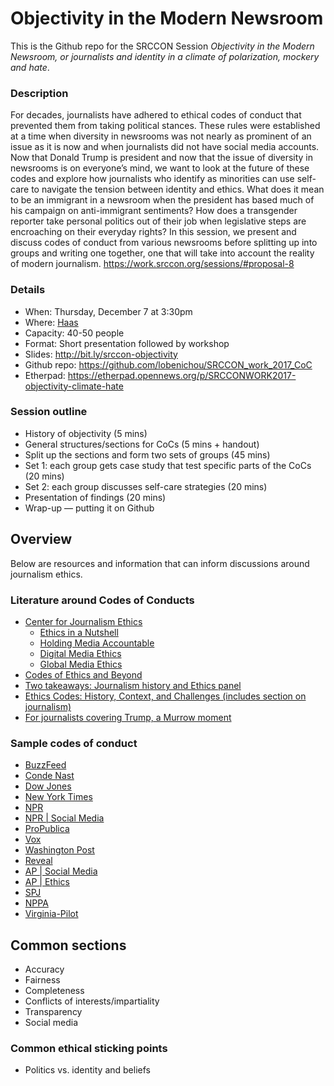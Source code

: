 # Objectivity in the Modern Newsroom
This is the Github repo for the SRCCON Session _Objectivity in the Modern Newsroom, or journalists and identity in a climate of polarization, mockery and hate_.

### Description
For decades, journalists have adhered to ethical codes of conduct that prevented them from taking political stances. These rules were established at a time when diversity in newsrooms was not nearly as prominent of an issue as it is now and when journalists did not have social media accounts. Now that Donald Trump is president and now that the issue of diversity in newsrooms is on everyone’s mind, we want to look at the future of these codes and explore how journalists who identify as minorities can use self-care to navigate the tension between identity and ethics. What does it mean to be an immigrant in a newsroom when the president has based much of his campaign on anti-immigrant sentiments? How does a transgender reporter take personal politics out of their job when legislative steps are encroaching on their everyday rights? In this session, we present and discuss codes of conduct from various newsrooms before splitting up into groups and writing one together, one that will take into account the reality of modern journalism. https://work.srccon.org/sessions/#proposal-8

### Details
* When: Thursday, December 7 at 3:30pm
* Where: [Haas](https://www.chemheritage.org/the-otto-rohm-and-otto-haas-room)
* Capacity: 40-50 people
* Format: Short presentation followed by workshop
* Slides: http://bit.ly/srccon-objectivity
* Github repo: https://github.com/lobenichou/SRCCON_work_2017_CoC
* Etherpad: https://etherpad.opennews.org/p/SRCCONWORK2017-objectivity-climate-hate

### Session outline
* History of objectivity (5 mins)
* General structures/sections for CoCs (5 mins + handout)
* Split up the sections and form two sets of groups (45 mins)
 * Set 1: each group gets case study that test specific parts of the CoCs (20 mins)
 * Set 2: each group discusses self-care strategies (20 mins)
* Presentation of findings (20 mins)
* Wrap-up — putting it on Github


## Overview

Below are resources and information that can inform discussions around journalism ethics.

### Literature around Codes of Conducts
* [Center for Journalism Ethics](https://ethics.journalism.wisc.edu/about/)
  * [Ethics in a Nutshell](https://ethics.journalism.wisc.edu/resources/ethics-in-a-nutshell/)
  * [Holding Media Accountable](https://ethics.journalism.wisc.edu/resources/holding-media-accountable/)
  * [Digital Media Ethics](https://ethics.journalism.wisc.edu/resources/digital-media-ethics/)
  * [Global Media Ethics](https://ethics.journalism.wisc.edu/resources/global-media-ethics/)
* [Codes of Ethics and Beyond](https://www.poynter.org/news/codes-ethics-and-beyond)
* [Two takeaways: Journalism history and Ethics panel](https://medium.com/what-is-journalism/5-takeaways-from-journalism-history-and-ethics-336cd832d4e1)
* [Ethics Codes: History, Context, and Challenges (includes section on journalism)](http://bdes.datasociety.net/council-output/ethics-codes-history-context-and-challenges/)
* [For journalists covering Trump, a Murrow moment](https://www.cjr.org/analysis/trump_inspires_murrow_moment_for_journalism.php)

### Sample codes of conduct
* [BuzzFeed](https://www.buzzfeed.com/shani/the-buzzfeed-editorial-standards-and-ethics-guide)
* [Conde Nast](http://www.condenastinternational.com/about-us/code-of-ethical-responsibility/)
* [Dow Jones](https://www.dowjones.com/code-conduct/)
* [New York Times](https://www.nytco.com/who-we-are/culture/standards-and-ethics/)
* [NPR](http://ethics.npr.org/)
* [NPR | Social Media](http://ethics.npr.org/tag/social-media/ )
* [ProPublica](https://www.propublica.org/code-of-ethics/)
* [Vox](http://code-of-conduct.voxmedia.com/#Unacceptable%20behaviors)
* [Washington Post](http://asne.org/content.asp?contentid=335)
* [Reveal](https://www.revealnews.org/ethics-guide/)
* [AP | Social Media](https://www.ap.org/assets/documents/social-media-guidelines_tcm28-9832.pdf)
* [AP | Ethics](https://www.ap.org/about/news-values-and-principles/)
* [SPJ](https://www.spj.org/ethicscode.asp)
* [NPPA](https://nppa.org/code-ethics)
* [Virginia-Pilot](https://docs.google.com/document/d/1MHDjn3rvl29B0KIAEHBkfHl1_ZCV-tpwBDtks4q4gK4/edit)

## Common sections

* Accuracy
* Fairness
* Completeness
* Conflicts of interests/impartiality
* Transparency
* Social media

### Common ethical sticking points

* Politics vs. identity and beliefs
